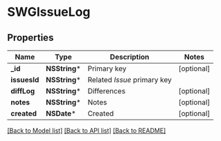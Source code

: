 # SWGIssueLog

## Properties
Name | Type | Description | Notes
------------ | ------------- | ------------- | -------------
**_id** | **NSString*** | Primary key | [optional] 
**issuesId** | **NSString*** | Related *Issue* primary key | 
**diffLog** | **NSString*** | Differences | [optional] 
**notes** | **NSString*** | Notes | [optional] 
**created** | **NSDate*** | Created | [optional] 

[[Back to Model list]](../README.md#documentation-for-models) [[Back to API list]](../README.md#documentation-for-api-endpoints) [[Back to README]](../README.md)



